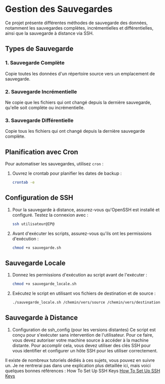 # Gestion des Sauvegardes

Ce projet présente différentes méthodes de sauvegarde des données, notamment les sauvegardes complètes, incrémentielles et différentielles, ainsi que la sauvegarde à distance via SSH.

## Types de Sauvegarde

### 1. Sauvegarde Complète
Copie toutes les données d'un répertoire source vers un emplacement de sauvegarde.

### 2. Sauvegarde Incrémentielle
Ne copie que les fichiers qui ont changé depuis la dernière sauvegarde, qu'elle soit complète ou incrémentielle.

### 3. Sauvegarde Différentielle
Copie tous les fichiers qui ont changé depuis la dernière sauvegarde complète.

## Planification avec Cron

Pour automatiser les sauvegardes, utilisez `cron` :

1. Ouvrez le crontab pour planifier les dates de backup :
   ```bash
   crontab -e

## Configuration de SSH
1. Pour la sauvegarde à distance, assurez-vous qu'OpenSSH est installé et configuré. Testez la connexion avec :
   ```bash
   ssh utilisateur@IP@

2. Avant d'exécuter les scripts, assurez-vous qu'ils ont les permissions d'exécution :
   ```bash
   chmod +x sauvegarde.sh

## Sauvegarde Locale
1. Donnez les permissions d'exécution au script avant de l'exécuter :


   ```bash
   chmod +x sauvegarde_locale.sh

2. Exécutez le script en utilisant vos fichiers de destination et de source :


   ```bash 
   ./sauvegarde_locale.sh /chemin/vers/source /chemin/vers/destination

## Sauvegarde à Distance
1. Configuration de ssh_config (pour les versions distantes)
Ce script est conçu pour s'exécuter sans intervention de l'utilisateur. Pour ce faire, vous devez autoriser votre machine source à accéder à la machine distante. Pour accomplir cela, vous devez utiliser des clés SSH pour vous identifier et configurer un hôte SSH pour les utiliser correctement.

Il existe de nombreux tutoriels dédiés à ces sujets, vous pouvez en suivre un. Je ne rentrerai pas dans une explication plus détaillée ici, mais voici quelques bonnes références :
How To Set Up SSH Keys
[How To Set Up SSH Keys](https://www.digitalocean.com/community/tutorials/how-to-set-up-ssh-keys-2)

